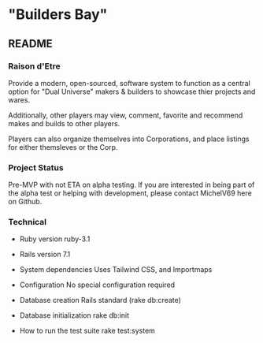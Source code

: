 # "Builders Bay"

## README

### Raison d'Etre

Provide a modern, open-sourced, software system to function as a central option for "Dual Universe" makers & builders to showcase thier projects and wares.

Additionally, other players may view, comment, favorite and recommend makes and builds to other players.

Players can also organize themselves into Corporations, and place listings for either themsleves or the Corp.

### Project Status

Pre-MVP with not ETA on alpha testing.  If you are interested in being part of the alpha test or helping with development, please contact MichelV69 here on Github.

### Technical
* Ruby version
  ruby-3.1

* Rails version 7.1

* System dependencies
    Uses Tailwind CSS, and Importmaps

* Configuration
    No special configuration required

* Database creation
    Rails standard (rake db:create)

* Database initialization
    rake db:init

* How to run the test suite
    rake test:system

